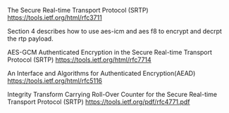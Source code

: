 The Secure Real-time Transport Protocol (SRTP)
https://tools.ietf.org/html/rfc3711

Section 4 describes how to use aes-icm and aes f8 to encrypt and decrpt the rtp payload.

AES-GCM Authenticated Encryption in the Secure Real-time Transport Protocol (SRTP)
https://tools.ietf.org/html/rfc7714

An Interface and Algorithms for Authenticated Encryption(AEAD)
https://tools.ietf.org/html/rfc5116

Integrity Transform Carrying Roll-Over Counter for the Secure Real-time Transport Protocol (SRTP)
https://tools.ietf.org/pdf/rfc4771.pdf
